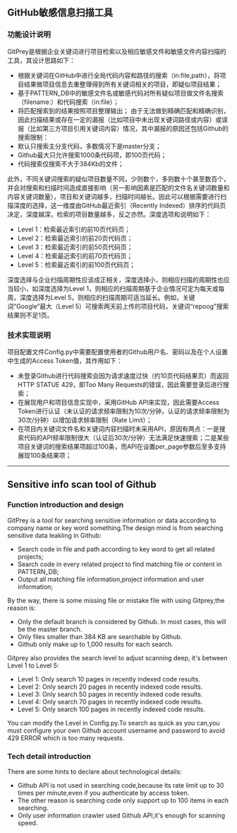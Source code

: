 ## GitHub敏感信息扫描工具
### 功能设计说明
GitPrey是根据企业关键词进行项目检索以及相应敏感文件和敏感文件内容扫描的工具，其设计思路如下：
* 根据关键词在GitHub中进行全局代码内容和路径的搜索（in:file,path），将项目结果做项目信息去重整理得到所有关键词相关的项目，即疑似项目结果；
* 基于PATTERN_DB中的敏感文件名或敏感代码对所有疑似项目做文件名搜索（filename:）和代码搜索（in:file）；
* 将匹配搜索到的结果按照项目整理输出；
由于无法做到精确匹配和精确识别，因此扫描结果或存在一定的漏报（比如项目中未出现关键词路径或内容）或误报（比如第三方项目引用关键词内容）情况，其中漏报的原因还包括Github的搜索限制：
* 默认只搜索主分支代码，多数情况下是master分支；
* Github最大只允许搜索1000条代码项，即100页代码；
* 代码搜索仅搜索不大于384Kb的文件；

此外，不同关键词搜索的疑似项目数量不同，少则数个，多则数十个甚至数百个，并会对搜索和扫描时间造成直接影响（另一影响因素是匹配的文件名关键词数量和内容关键词数量），项目和关键词越多，扫描时间越长。因此可以根据需要进行扫描深度的选择，这一维度由GitHub最近索引（Recently Indexed）排序的代码页决定，深度越深，检索的项目数量越多，反之亦然。深度选项和说明如下：
* Level 1：检索最近索引的前10页代码页；
* Level 2：检索最近索引的前20页代码页；
* Level 3：检索最近索引的前50页代码页；
* Level 4：检索最近索引的前70页代码页；
* Level 5：检索最近索引的前100页代码页；

深度选择与企业扫描周期性应该成正相关，深度选择小，则相应扫描的周期性也应当较小，如深度选择为Level 1，则相应的扫描周期基于企业情况可定为每天或每周，深度选择为Level 5，则相应的扫描周期可适当延长。例如，关键词“Google”最大（Level 5）可搜索两天前上传的项目代码，关键词“repoog”搜索结果则不足1页。

### 技术实现说明
项目配置文件Config.py中需要配置使用者的Github用户名、密码以及在个人设置中生成的Access Token值，其作用如下：
* 未登录Github进行代码搜索会因为请求速度过快（约10页代码结果页）而返回HTTP STATUE 429，即Too Many Requests的错误，因此需要登录后进行搜索；
* 在展现用户和项目信息实现中，采用GitHub API来实现，因此需要Access Token进行认证（未认证的请求频率限制为10次/分钟，认证的请求频率限制为30次/分钟）以增加请求频率限制（Rate Limit）；
* 在项目内关键词文件名和关键词内容扫描时未采用API，原因有两点：一是搜索代码的API频率限制很大（认证后30次/分钟）无法满足快速搜索；二是某些项目关键词的搜索结果项超过100条，而API在设置per_page参数后至多支持展现100条结果项；

***
## Sensitive info scan tool of Github
### Function introduction and design
GitPrey is a tool for searching sensitive information or data according to company name or key word something.The design mind is from searching sensitive data leakling in Github:
* Search code in file and path according to key word to get all related projects;
* Search code in every related project to find matching file or content in PATTERN_DB;
* Output all matching file information,project information and user information;

By the way, there is some missing file or mistake file with using Gitprey,the reason is:
* Only the default branch is considered by Github. In most cases, this will be the master branch.
* Only files smaller than 384 KB are searchable by Github.
* Github only make up to 1,000 results for each search.

Gitprey also provides the search level to adjust scanning deep, it's between Level 1 to Level 5:
* Level 1: Only search 10 pages in recently indexed code results.
* Level 2: Only search 20 pages in recently indexed code results.
* Level 3: Only search 50 pages in recently indexed code results.
* Level 4: Only search 70 pages in recently indexed code results.
* Level 5: Only search 100 pages in recently indexed code results.

You can modify the Level in Config.py.To search as quick as you can,you must configure your own Github account username and password to avoid 429 ERROR which is too many requests.

### Tech detail introduction
There are some hints to declare about technological details:
* Github API is not used in searching code,because its rate limit up to 30 times per minute,even if you authenticate by access token.
* The other reason is searching code only support up to 100 items in each searching.
* Only user information crawler used Github API,it's enough for scanning speed.

